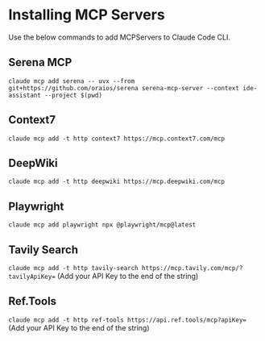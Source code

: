 # Installing MCP Servers

Use the below commands to add MCPServers to Claude Code CLI.

## Serena MCP
`claude mcp add serena -- uvx --from git+https://github.com/oraios/serena serena-mcp-server --context ide-assistant --project $(pwd)`

## Context7
`claude mcp add -t http context7 https://mcp.context7.com/mcp`

## DeepWiki
`claude mcp add -t http deepwiki https://mcp.deepwiki.com/mcp`

## Playwright
`claude mcp add playwright npx @playwright/mcp@latest`

## Tavily Search
`claude mcp add -t http tavily-search https://mcp.tavily.com/mcp/?tavilyApiKey=` (Add your API Key to the end of the string)

## Ref.Tools
`claude mcp add -t http ref-tools https://api.ref.tools/mcp?apiKey=` (Add your API Key to the end of the string)
